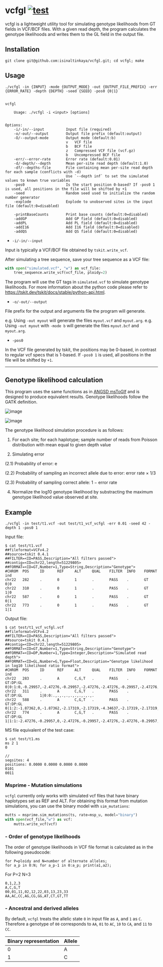 # vcfgl [![test](https://github.com/isinaltinkaya/vcf-gl/actions/workflows/test.yml/badge.svg)](https://github.com/isinaltinkaya/vcf-gl/actions/workflows/test.yml)


vcfgl is a lightweight utility tool for simulating genotype likelihoods from GT fields in VCF/BCF files. With a given read depth, the program calculates the genotype likelihoods and writes them to the GL field in the output file.


## Installation

```
git clone git@github.com:isinaltinkaya/vcfgl.git; cd vcfgl; make
```

## Usage

```
./vcfgl -in {INPUT} -mode {OUTPUT_MODE} -out {OUTPUT_FILE_PREFIX} -err {ERROR_RATE} -depth {DEPTH} -seed {SEED} -pos0 {0|1} 
```


```

vcfgl

	Usage: ./vcfgl -i <input> [options]


Options:
	-i/-in/--input			Input file (required)
	-o/-out/--output		Output file prefix (default:output)
	-O/--output-mode		Output mode (default:b)
							v	VCF file
							b	BCF file
							z	Compressed VCF file (vcf.gz)
							b	Uncompressed BCF file
	-err/--error-rate		Error rate (default:0.01)
	-d/-depth/--depth		Mean per-site read depth (default:1.0)
	-df/--depths-file		File containing mean per-site read depth for each sample (conflicts with -d)
							Use `--depth inf` to set the simulated values to known true variables
	-pos0					Is the start position 0-based? If -pos0 1 is used, all positions in the file will be shifted by +1
	-seed					Random seed used to initialize the random number generator
	-explode				Explode to unobserved sites in the input file (default:0=disabled)

	-printBaseCounts		Print base counts (default:0=disabled)
	-addGP					Add GP field (default:0=disabled)
	-addPL					Add PL field (default:0=disabled)
	-addI16					Add I16 field (default:0=disabled)
	-addQS					Add QS field (default:0=disabled)
```



* `-i/-in/--input`

Input is typically a VCF/BCF file obtained by `tskit.write_vcf`.

After simulating a tree sequence, save your tree sequence as a VCF file:

```py
with open("simulated.vcf", "w") as vcf_file:
    tree_sequence.write_vcf(vcf_file, ploidy=2)
```

The program will use the GT tags in `simulated.vcf` to simulate genotype likelihoods. 
For more information about the python code please refer to <https://tskit.dev/tskit/docs/stable/python-api.html>.

* `-o/-out/--output`

File prefix for the output and arguments file the program will generate.

e.g. Using `-out myout` will generate the files `myout.vcf` and `myout.arg`.
e.g. Using `-out myout` with `-mode b` will generate the files `myout.bcf` and `myout.arg`.


* `-pos0`

In the VCF file generated by tskit, the positions may be 0-based, in contrast to regular vcf specs that is 1-based. If `-pos0 1` is used, all positions in the file will be shifted by `+1`.

___

## Genotype likelihood calculation

This program uses the same functions as in [ANGSD msToGlf](https://github.com/ANGSD/angsd/blob/master/misc/msToGlf.c) and is designed to produce equivalent results. Genotype likelihoods follow the GATK definition.  

![image](https://user-images.githubusercontent.com/33371500/170043998-dcff8c7d-b483-42e4-b312-38b280970fc8.png)

![image](https://user-images.githubusercontent.com/33371500/170044034-89650362-5e0d-4321-810b-698a7fba0d20.png)

The genotype likelihood simulation procedure is as follows:

1. For each site; for each haplotype; sample number of reads from Poisson distribution with mean equal to given depth value

2. Simulating error

(2.1) Probability of error: e

(2.2) Probability of sampling an incorrect allele due to error: error rate × 1/3

(2.3) Probability of sampling correct allele: 1 − error rate

4. Normalize the log10 genotype likelihood by substracting the maximum genotype likelihood value
observed at site.

## Example

```
./vcfgl -in test/t1.vcf -out test/t1_vcf_vcfgl -err 0.01 -seed 42 -depth 1 -pos0 1
```

Input file:

```
$ cat test/t1.vcf
##fileformat=VCFv4.2
##source=tskit 0.4.1
##FILTER=<ID=PASS,Description="All filters passed">
##contig=<ID=chr22,length=51229805>
##FORMAT=<ID=GT,Number=1,Type=String,Description="Genotype">
#CHROM  POS     ID      REF     ALT     QUAL    FILTER  INFO    FORMAT  ind
chr22   282     .       0       1       .       PASS    .       GT      0|0
chr22   310     .       0       1       .       PASS    .       GT      1|0
chr22   587     .       0       1       .       PASS    .       GT      0|1
chr22   773     .       0       1       .       PASS    .       GT      1|1
```

Output file:

```
$ cat test/t1_vcf_vcfgl.vcf
##fileformat=VCFv4.2
##FILTER=<ID=PASS,Description="All filters passed">
##source=tskit 0.4.1
##contig=<ID=chr22,length=51229805>
##FORMAT=<ID=GT,Number=1,Type=String,Description="Genotype">
##FORMAT=<ID=DP,Number=1,Type=Integer,Description="Simulated read depth">
##FORMAT=<ID=GL,Number=G,Type=Float,Description="Genotype likelihood in log10 likelihood ratio format">
#CHROM  POS     ID      REF     ALT     QUAL    FILTER  INFO    FORMAT  ind
chr22   283     .       A       C,G,T   .       PASS    .       GT:DP:GL        0|0:1:0,-0.29957,-2.47276,-0.29957,-2.47276,-2.47276,-0.29957,-2.47276,-2.47276,-2.47276
chr22   311     .       A       C,G,T   .       PASS    .       GT:DP:GL        1|0:0:.,.,.,.,.,.,.,.,.,.
chr22   588     .       A       C,G,T   .       PASS    .       GT:DP:GL        0|1:2:-1.87362,0,-1.87362,-2.17319,-2.17319,-4.34637,-2.17319,-2.17319,-4.34637,-4.34637
chr22   774     .       A       C,G,T   .       PASS    .       GT:DP:GL        1|1:1:-2.47276,-0.29957,0,-2.47276,-0.29957,-2.47276,-2.47276,-0.29957,-2.47276,-2.47276
```

MS file equivalent of the test case:

```
$ cat test/t1.ms
ms 2 1
0

//
segsites: 4
positions: 0.0000 0.0000 0.0000 0.0000
0101
0011
```

### Msprime - Mutation simulations

`vcfgl` currently only works with simulated vcf files that have binary haplotypes set as REF and ALT. For obtaining this format from mutation simulations, you can use the binary model with `sim_mutations`:

```python
mutts = msprime.sim_mutations(ts, rate=msp_u, model="binary")
with open(vcf_file,"w") as vcf:
    mutts.write_vcf(vcf)
```

### - Order of genotype likelihoods

The order of genotype likelihoods in VCF file format is calculated as in the following pseudocode:

```
for P=ploidy and N=number of alternate alleles;
for a_p in 0:N; for a_p-1 in 0:a_p; print(a1,a2);
```

For P=2 N=3

```
0,1,2,3
A,C,G,T
00,01,11,02,12,22,03,13,23,33
AA,AC,CC,AG,CG,GG,AT,CT,GT,TT
```

### - Ancestral and derived alleles

By default, `vcfgl` treats the allelic state `0` in input file as `A`, and `1` as `C`. Therefore a genotype of `00` corresponds to `AA`, `01` to `AC`, `10` to `CA`, and `11` to `CC`.

Binary representation | Allele
-- | --
0 | A
1 | C
